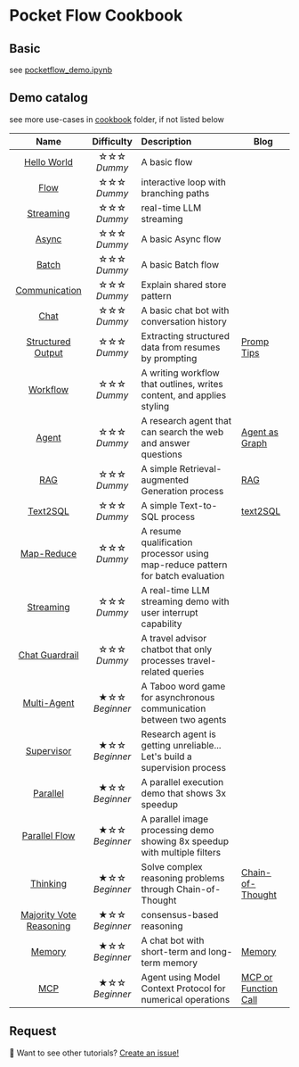 # Pocket Flow Cookbook

## Basic

see [pocketflow_demo.ipynb](https://github.com/wgong/PocketFlow/blob/main/cookbook/pocketflow_demo.ipynb)

## Demo catalog

see more use-cases in [cookbook](https://github.com/wgong/PocketFlow/tree/main/cookbook) folder, if not listed below

<div align="center">
  
|  Name  | Difficulty    |  Description  |  Blog  |
| :-------------:  | :-------------: | :--------------------- |  ------ |
| [Hello World](https://github.com/The-Pocket/PocketFlow/tree/main/cookbook/pocketflow-hello-world) | ☆☆☆ <br> *Dummy*   | A basic flow | |
| [Flow](https://github.com/The-Pocket/PocketFlow/tree/main/cookbook/pocketflow-flow) | ☆☆☆ <br> *Dummy*   | interactive loop with branching paths | |
| [Streaming](https://github.com/The-Pocket/PocketFlow/tree/main/cookbook/pocketflow-llm-streaming) | ☆☆☆ <br> *Dummy*   | real-time LLM streaming | |
| [Async](https://github.com/The-Pocket/PocketFlow/tree/main/cookbook/pocketflow-async-basic) | ☆☆☆ <br> *Dummy*   | A basic Async flow | |
| [Batch](https://github.com/The-Pocket/PocketFlow/tree/main/cookbook/pocketflow-batch) | ☆☆☆ <br> *Dummy*   | A basic Batch flow | |
| [Communication](https://github.com/The-Pocket/PocketFlow/tree/main/cookbook/pocketflow-communication) | ☆☆☆ <br> *Dummy*   | Explain shared store pattern | |
| [Chat](https://github.com/The-Pocket/PocketFlow/tree/main/cookbook/pocketflow-chat) | ☆☆☆ <br> *Dummy*   | A basic chat bot with conversation history | |
| [Structured Output](https://github.com/The-Pocket/PocketFlow/tree/main/cookbook/pocketflow-structured-output) | ☆☆☆ <br> *Dummy* | Extracting structured data from resumes by prompting | [Promp Tips](https://zacharyhuang.substack.com/p/structured-output-for-beginners-3) |
| [Workflow](https://github.com/The-Pocket/PocketFlow/tree/main/cookbook/pocketflow-workflow) | ☆☆☆ <br> *Dummy*   | A writing workflow that outlines, writes content, and applies styling | |
| [Agent](https://github.com/The-Pocket/PocketFlow/tree/main/cookbook/pocketflow-agent) | ☆☆☆ <br> *Dummy*   | A research agent that can search the web and answer questions | [Agent as Graph](https://zacharyhuang.substack.com/p/llm-agent-internal-as-a-graph-tutorial) |
| [RAG](https://github.com/The-Pocket/PocketFlow/tree/main/cookbook/pocketflow-rag) | ☆☆☆ <br> *Dummy*   | A simple Retrieval-augmented Generation process | [RAG](https://zacharyhuang.substack.com/p/retrieval-augmented-generation-rag) |
| [Text2SQL](https://github.com/The-Pocket/PocketFlow/tree/main/cookbook/pocketflow-text2sql) | ☆☆☆ <br> *Dummy*   | A simple Text-to-SQL process | [text2SQL](https://zacharyhuang.substack.com/p/text-to-sql-from-scratch-tutorial) |
| [Map-Reduce](https://github.com/The-Pocket/PocketFlow/tree/main/cookbook/pocketflow-map-reduce) | ☆☆☆ <br> *Dummy* | A resume qualification processor using map-reduce pattern for batch evaluation | |
| [Streaming](https://github.com/The-Pocket/PocketFlow/tree/main/cookbook/pocketflow-llm-streaming) | ☆☆☆ <br> *Dummy*   | A real-time LLM streaming demo with user interrupt capability | |
| [Chat Guardrail](https://github.com/The-Pocket/PocketFlow/tree/main/cookbook/pocketflow-chat-guardrail) | ☆☆☆ <br> *Dummy*  | A travel advisor chatbot that only processes travel-related queries | |
| [Multi-Agent](https://github.com/The-Pocket/PocketFlow/tree/main/cookbook/pocketflow-multi-agent) | ★☆☆ <br> *Beginner* | A Taboo word game for asynchronous communication between two agents | |
| [Supervisor](https://github.com/The-Pocket/PocketFlow/tree/main/cookbook/pocketflow-supervisor) | ★☆☆ <br> *Beginner* | Research agent is getting unreliable... Let's build a supervision process| |
| [Parallel](https://github.com/The-Pocket/PocketFlow/tree/main/cookbook/pocketflow-parallel-batch) | ★☆☆ <br> *Beginner*   | A parallel execution demo that shows 3x speedup | |
| [Parallel Flow](https://github.com/The-Pocket/PocketFlow/tree/main/cookbook/pocketflow-parallel-batch-flow) | ★☆☆ <br> *Beginner*   | A parallel image processing demo showing 8x speedup with multiple filters | |
| [Thinking](https://github.com/The-Pocket/PocketFlow/tree/main/cookbook/pocketflow-thinking) | ★☆☆ <br> *Beginner*   | Solve complex reasoning problems through Chain-of-Thought | [Chain-of-Thought](https://zacharyhuang.substack.com/p/build-chain-of-thought-from-scratch) |
| [Majority Vote Reasoning](https://github.com/The-Pocket/PocketFlow/tree/main/cookbook/pocketflow-majority-vote) | ★☆☆ <br> *Beginner*   | consensus-based reasoning | |
| [Memory](https://github.com/The-Pocket/PocketFlow/tree/main/cookbook/pocketflow-chat-memory) | ★☆☆ <br> *Beginner* | A chat bot with short-term and long-term memory | [Memory](https://zacharyhuang.substack.com/p/build-ai-agent-memory-from-scratch) |
| [MCP](https://github.com/The-Pocket/PocketFlow/tree/main/cookbook/pocketflow-mcp) | ★☆☆ <br> *Beginner* |  Agent using Model Context Protocol for numerical operations | [MCP or Function Call](https://zacharyhuang.substack.com/p/mcp-simply-explained-function-calling) |

</div>

## Request

👀 Want to see other tutorials? [Create an issue!](https://github.com/The-Pocket/PocketFlow/issues/new)
